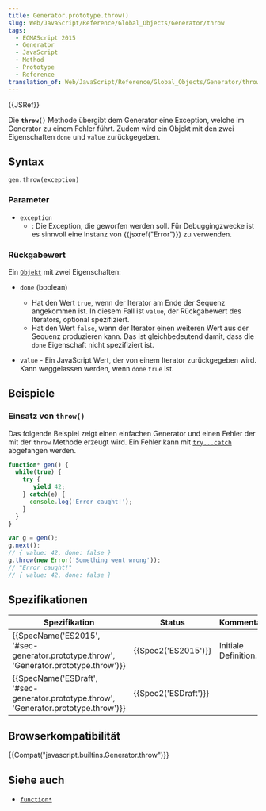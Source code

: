 ```yaml
---
title: Generator.prototype.throw()
slug: Web/JavaScript/Reference/Global_Objects/Generator/throw
tags:
  - ECMAScript 2015
  - Generator
  - JavaScript
  - Method
  - Prototype
  - Reference
translation_of: Web/JavaScript/Reference/Global_Objects/Generator/throw
---
```

{{JSRef}}

Die **`throw()`** Methode übergibt dem Generator eine Exception, welche im Generator zu einem Fehler führt. Zudem wird ein Objekt mit den zwei Eigenschaften `done` und `value` zurückgegeben.

## Syntax

    gen.throw(exception)

### Parameter

- `exception`
  - : Die Exception, die geworfen werden soll. Für Debuggingzwecke ist es sinnvoll eine Instanz von {{jsxref("Error")}} zu verwenden.

### Rückgabewert

Ein [`Objekt`](/de/docs/Web/JavaScript/Reference/Global_Objects/Object) mit zwei Eigenschaften:

- `done` (boolean)

  - Hat den Wert `true`, wenn der Iterator am Ende der Sequenz angekommen ist. In diesem Fall ist `value`, der Rückgabewert des Iterators, optional spezifiziert.
  - Hat den Wert `false`, wenn der Iterator einen weiteren Wert aus der Sequenz produzieren kann. Das ist gleichbedeutend damit, dass die `done` Eigenschaft nicht spezifiziert ist.

- `value` - Ein JavaScript Wert, der von einem Iterator zurückgegeben wird. Kann weggelassen werden, wenn `done` `true` ist.

## Beispiele

### Einsatz von `throw()`

Das folgende Beispiel zeigt einen einfachen Generator und einen Fehler der mit der `throw` Methode erzeugt wird. Ein Fehler kann mit [`try...catch`](/de/docs/Web/JavaScript/Reference/Statements/try...catch) abgefangen werden.

```js
function* gen() {
  while(true) {
    try {
       yield 42;
    } catch(e) {
      console.log('Error caught!');
    }
  }
}

var g = gen();
g.next();
// { value: 42, done: false }
g.throw(new Error('Something went wrong'));
// "Error caught!"
// { value: 42, done: false }
```

## Spezifikationen

| Spezifikation                                                                                                        | Status                       | Kommentar            |
| -------------------------------------------------------------------------------------------------------------------- | ---------------------------- | -------------------- |
| {{SpecName('ES2015', '#sec-generator.prototype.throw', 'Generator.prototype.throw')}}     | {{Spec2('ES2015')}}     | Initiale Definition. |
| {{SpecName('ESDraft', '#sec-generator.prototype.throw', 'Generator.prototype.throw')}} | {{Spec2('ESDraft')}} |                      |

## Browserkompatibilität

{{Compat("javascript.builtins.Generator.throw")}}

## Siehe auch

- [`function*`](/de/docs/Web/JavaScript/Reference/Statements/function*)
